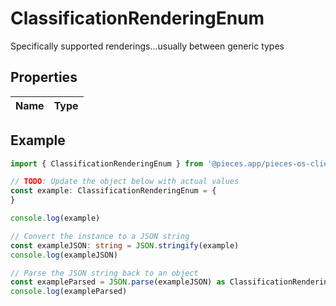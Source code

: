 
# ClassificationRenderingEnum

Specifically supported renderings...usually between generic types

## Properties

Name | Type
------------ | -------------

## Example

```typescript
import { ClassificationRenderingEnum } from '@pieces.app/pieces-os-client'

// TODO: Update the object below with actual values
const example: ClassificationRenderingEnum = {
}

console.log(example)

// Convert the instance to a JSON string
const exampleJSON: string = JSON.stringify(example)
console.log(exampleJSON)

// Parse the JSON string back to an object
const exampleParsed = JSON.parse(exampleJSON) as ClassificationRenderingEnum
console.log(exampleParsed)
```


